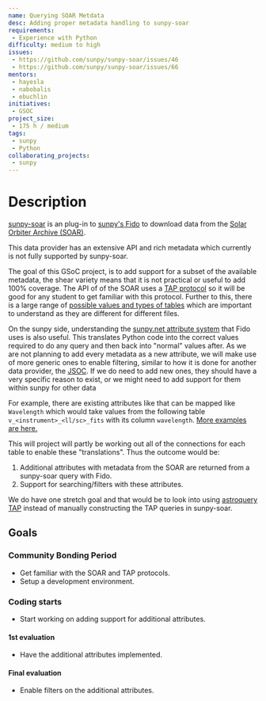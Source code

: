 ```yaml
---
name: Querying SOAR Metdata
desc: Adding proper metadata handling to sunpy-soar
requirements:
 - Experience with Python
difficulty: medium to high
issues:
 - https://github.com/sunpy/sunpy-soar/issues/46
 - https://github.com/sunpy/sunpy-soar/issues/66
mentors:
 - hayesla
 - nabobalis
 - ebuchlin
initiatives:
 - GSOC
project_size:
 - 175 h / medium
tags:
 - sunpy
 - Python
collaborating_projects:
 - sunpy
---
```


# Description

[sunpy-soar](https://github.com/sunpy/sunpy-soar) is an plug-in to [sunpy's Fido](https://docs.sunpy.org/en/stable/tutorial/acquiring_data/index.html#sunpy-tutorial-acquiring-data-index) to download data from the [Solar Orbiter Archive (SOAR)](https://soar.esac.esa.int/soar/).

This data provider has an extensive API and rich metadata which currently is not fully supported by sunpy-soar.

The goal of this GSoC project, is to add support for a subset of the available metadata, the shear variety means that it is not practical or useful to add 100% coverage.
The API of of the SOAR uses a [TAP protocol](https://git.ias.u-psud.fr/spice/data-analysis-club/-/blob/main/20231205-soar-tap/tap-demo.ipynb) so it will be good for any student to get familiar with this protocol.
Further to this, there is a large range of [possible values and types of tables](https://www.cosmos.esa.int/web/soar/tables-views-and-columns) which are important to understand as they are different for different files.

On the sunpy side, understanding the [sunpy.net attribute system](https://docs.sunpy.org/en/stable/topic_guide/extending_fido.html) that Fido uses is also useful.
This translates Python code into the correct values required to do any query and then back into "normal" values after.
As we are not planning to add every metadata as a new attribute, we will make use of more generic ones to enable filtering, similar to how it is done for another data provider, the [JSOC](https://docs.sunpy.org/en/latest/generated/api/sunpy.net.jsoc.Keyword.html#sunpy.net.jsoc.Keyword).
If we do need to add new ones, they should have a very specific reason to exist, or we might need to add support for them within sunpy for other data

For example, there are existing attributes like that can be mapped like ``Wavelength`` which would take values from the following table ``v_<instrument>_<ll/sc>_fits`` with its column `wavelength`.
[More examples are here.](https://github.com/sunpy/sunpy-soar/issues/46#issuecomment-1557936562)

This will project will partly be working out all of the connections for each table to enable these "translations".
Thus the outcome would be:

1. Additional attributes with metadata from the SOAR are returned from a sunpy-soar query with Fido.
2. Support for searching/filters with these attributes.

We do have one stretch goal and that would be to look into using [astroquery TAP](https://astroquery.readthedocs.io/en/latest/utils/tap.html) instead of manually constructing the TAP queries in sunpy-soar.

## Goals

### Community Bonding Period

* Get familiar with the SOAR and TAP protocols.
* Setup a development environment.

### Coding starts

* Start working on adding support for additional attributes.

#### 1st evaluation

* Have the additional attributes implemented.

#### Final evaluation

* Enable filters on the additional attributes.
